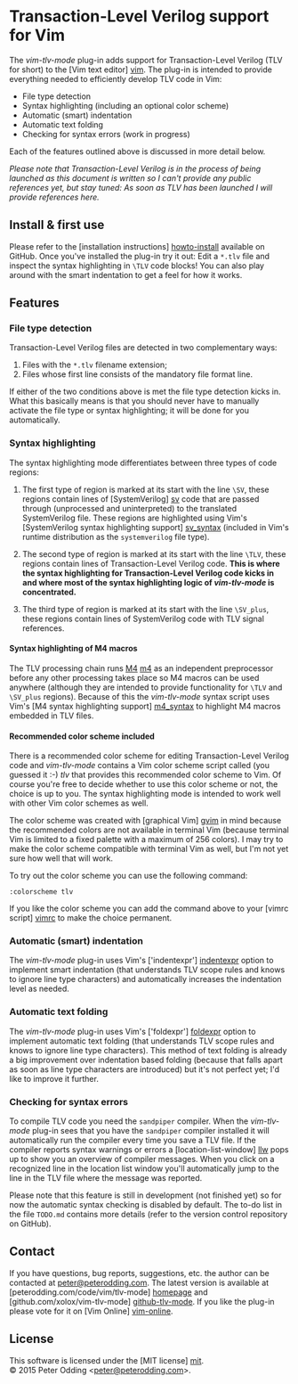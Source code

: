 # Transaction-Level Verilog support for Vim

The *vim-tlv-mode* plug-in adds support for Transaction-Level Verilog (TLV for
short) to the [Vim text editor] [vim]. The plug-in is intended to provide
everything needed to efficiently develop TLV code in Vim:

 * File type detection
 * Syntax highlighting (including an optional color scheme)
 * Automatic (smart) indentation
 * Automatic text folding
 * Checking for syntax errors (work in progress)

Each of the features outlined above is discussed in more detail below.

*Please note that Transaction-Level Verilog is in the process of being launched
as this document is written so I can't provide any public references yet, but
stay tuned: As soon as TLV has been launched I will provide references here.*

## Install & first use

Please refer to the [installation instructions] [howto-install] available on
GitHub. Once you've installed the plug-in try it out: Edit a `*.tlv` file and
inspect the syntax highlighting in `\TLV` code blocks! You can also play around
with the smart indentation to get a feel for how it works.

## Features

### File type detection

Transaction-Level Verilog files are detected in two complementary ways:

1. Files with the `*.tlv` filename extension;
2. Files whose first line consists of the mandatory file format line.

If either of the two conditions above is met the file type detection kicks in.
What this basically means is that you should never have to manually activate
the file type or syntax highlighting; it will be done for you automatically.

### Syntax highlighting

The syntax highlighting mode differentiates between three types of code regions:

1. The first type of region is marked at its start with the line `\SV`, these
   regions contain lines of [SystemVerilog] [sv] code that are passed through
   (unprocessed and uninterpreted) to the translated SystemVerilog file. These
   regions are highlighted using Vim's [SystemVerilog syntax highlighting
   support] [sv_syntax] (included in Vim's runtime distribution as the
   `systemverilog` file type).

2. The second type of region is marked at its start with the line `\TLV`, these
   regions contain lines of Transaction-Level Verilog code. **This is where the
   syntax highlighting for Transaction-Level Verilog code kicks in and where
   most of the syntax highlighting logic of *vim-tlv-mode* is concentrated.**

3. The third type of region is marked at its start with the line `\SV_plus`,
   these regions contain lines of SystemVerilog code with TLV signal
   references.

#### Syntax highlighting of M4 macros

The TLV processing chain runs [M4] [m4] as an independent preprocessor before
any other processing takes place so M4 macros can be used anywhere (although
they are intended to provide functionality for `\TLV` and `\SV_plus` regions).
Because of this the *vim-tlv-mode* syntax script uses Vim's [M4 syntax
highlighting support] [m4_syntax] to highlight M4 macros embedded in TLV files.

#### Recommended color scheme included

There is a recommended color scheme for editing Transaction-Level Verilog code
and *vim-tlv-mode* contains a Vim color scheme script called (you guessed it
:-) *tlv* that provides this recommended color scheme to Vim. Of course you're
free to decide whether to use this color scheme or not, the choice is up to
you. The syntax highlighting mode is intended to work well with other Vim color
schemes as well.

The color scheme was created with [graphical Vim] [gvim] in mind because the
recommended colors are not available in terminal Vim (because terminal Vim is
limited to a fixed palette with a maximum of 256 colors). I may try to make the
color scheme compatible with terminal Vim as well, but I'm not yet sure how
well that will work.

To try out the color scheme you can use the following command:

    :colorscheme tlv

If you like the color scheme you can add the command above to your [vimrc
script] [vimrc] to make the choice permanent.

### Automatic (smart) indentation

The *vim-tlv-mode* plug-in uses Vim's ['indentexpr'] [indentexpr] option to
implement smart indentation (that understands TLV scope rules and knows to
ignore line type characters) and automatically increases the indentation level
as needed.

### Automatic text folding

The *vim-tlv-mode* plug-in uses Vim's ['foldexpr'] [foldexpr] option to
implement automatic text folding (that understands TLV scope rules and knows to
ignore line type characters). This method of text folding is already a big
improvement over indentation based folding (because that falls apart as soon as
line type characters are introduced) but it's not perfect yet; I'd like to
improve it further.

### Checking for syntax errors

To compile TLV code you need the `sandpiper` compiler. When the *vim-tlv-mode*
plug-in sees that you have the `sandpiper` compiler installed it will
automatically run the compiler every time you save a TLV file. If the compiler
reports syntax warnings or errors a [location-list-window] [llw] pops up to
show you an overview of compiler messages. When you click on a recognized line
in the location list window you'll automatically jump to the line in the TLV
file where the message was reported.

Please note that this feature is still in development (not finished yet) so for
now the automatic syntax checking is disabled by default. The to-do list in the
file `TODO.md` contains more details (refer to the version control repository
on GitHub).

## Contact

If you have questions, bug reports, suggestions, etc. the author can be
contacted at <peter@peterodding.com>. The latest version is available at
[peterodding.com/code/vim/tlv-mode] [homepage] and
[github.com/xolox/vim-tlv-mode] [github-tlv-mode]. If you like the plug-in
please vote for it on [Vim Online] [vim-online].

## License

This software is licensed under the [MIT license] [mit].  
© 2015 Peter Odding &lt;<peter@peterodding.com>&gt;.


[foldexpr]: http://vimdoc.sourceforge.net/htmldoc/options.html#'foldexpr'
[github-tlv-mode]: https://github.com/xolox/vim-tlv-mode
[gvim]: http://vimdoc.sourceforge.net/htmldoc/gui.html#gui
[homepage]: http://peterodding.com/code/vim/tlv-mode/
[howto-install]: https://github.com/xolox/vim-tlv-mode/blob/master/INSTALL.md
[indentexpr]: http://vimdoc.sourceforge.net/htmldoc/options.html#'indentexpr'
[llw]: http://vimdoc.sourceforge.net/htmldoc/quickfix.html#location-list-window
[m4]: http://en.wikipedia.org/wiki/M4_(computer_language)
[m4_syntax]: https://code.google.com/p/vim/source/browse/runtime/syntax/m4.vim
[mit]: http://en.wikipedia.org/wiki/MIT_License
[sv]: http://en.wikipedia.org/wiki/SystemVerilog
[sv_syntax]: https://code.google.com/p/vim/source/browse/runtime/syntax/systemverilog.vim
[vim-online]: http://www.vim.org/scripts/script.php?script_id=5130
[vim]: http://www.vim.org/
[vimrc]: http://vimdoc.sourceforge.net/htmldoc/starting.html#vimrc
